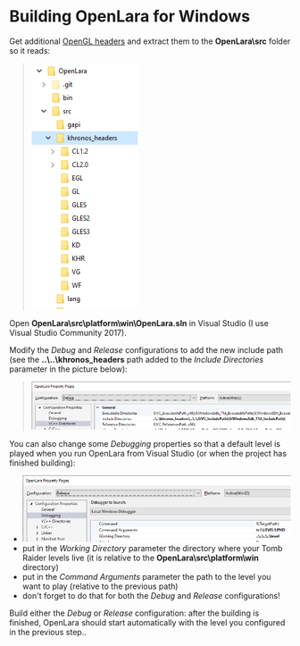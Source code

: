 # Building OpenLara for Windows

Get additional [OpenGL headers](https://www.khronos.org/registry/khronos_headers.zip) and extract them to the **OpenLara\src** folder so it reads: 
> ![OpenGL headers](resources/windows_build/gl_headers_dir.png)

Open **OpenLara\src\platform\win\OpenLara.sln** in Visual Studio (I use Visual Studio Community 2017).

Modify the *Debug* and *Release* configurations to add the new include path (see the **..\\..\khronos_headers** path added to the *Include Directories* parameter in the picture below):
> ![OpenGL headers](resources/windows_build/gl_headers_path.png)

You can also change some *Debugging* properties so that a default level is played when you run OpenLara from Visual Studio (or when the project has finished building):
* ![OpenGL headers](resources/windows_build/debbuging_properties.png)
* put in the *Working Directory* parameter the directory where your Tomb Raider levels live (it is relative to the **OpenLara\src\platform\win** directory)
* put in the *Command Arguments* parameter the path to the level you want to play (relative to the previous path)
* don't forget to do that for both the *Debug* and *Release* configurations!

Build either the *Debug* or *Release* configuration: after the building is finished, OpenLara should start automatically with the level you configured in the previous step..
